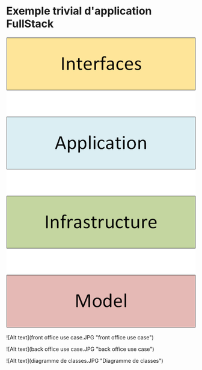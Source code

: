 # Exemple trivial d'application FullStack



![Alt text](architecture.png "architecture")



![Alt text](front office use case.JPG "front office use case")




![Alt text](back office use case.JPG "back office use case")




![Alt text](diagramme de classes.JPG "Diagramme de classes")
